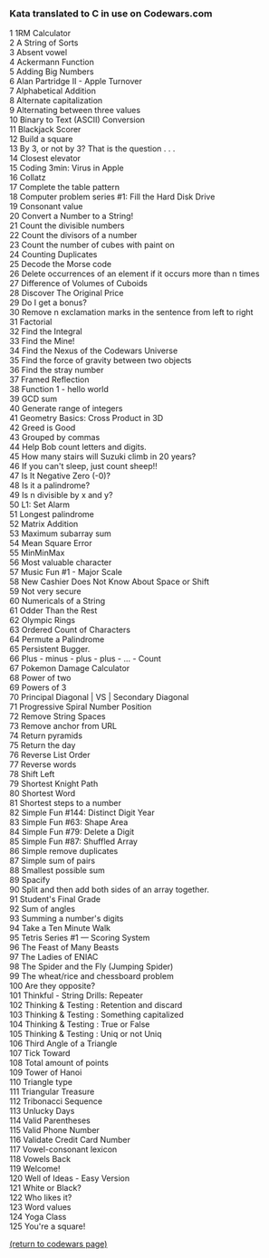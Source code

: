 <!-- For more details see [GitHub Flavored Markdown](https://guides.github.com/features/mastering-markdown/). -->

### Kata translated to C in use on Codewars.com

<!-- eventually these could be ranked by solves and live updated -->
<!-- <a href="http://example.com/" target="_blank">Hello, world!</a> -->
<!-- [1RM Calculator](https://www.codewars.com/kata/595bbea8a930ac0b91000130){:target="_blank"} -->

1  1RM Calculator<br>
2  A String of Sorts<br>
3  Absent vowel<br>
4  Ackermann Function <br>
5  Adding Big Numbers<br>
6  Alan Partridge II - Apple Turnover<br>
7  Alphabetical Addition<br>
8  Alternate capitalization<br>
9  Alternating between three values<br>
10  Binary to Text (ASCII) Conversion<br>
11  Blackjack Scorer<br>
12  Build a square<br>
13  By 3, or not by 3? That is the question . . .<br>
14  Closest elevator<br>
15  Coding 3min: Virus in Apple<br>
16  Collatz<br>
17  Complete the table pattern<br>
18  Computer problem series #1: Fill the Hard Disk Drive<br>
19  Consonant value<br>
20  Convert a Number to a String!<br>
21  Count the divisible numbers<br>
22  Count the divisors of a number<br>
23  Count the number of cubes with paint on<br>
24  Counting Duplicates<br>
25  Decode the Morse code <br>
26  Delete occurrences of an element if it occurs more than n times<br>
27  Difference of Volumes of Cuboids<br>
28  Discover The Original Price<br>
29  Do I get a bonus?<br>
30  Remove n exclamation marks in the sentence from left to right<br>
31  Factorial<br>
32  Find the Integral<br>
33  Find the Mine!<br>
34  Find the Nexus of the Codewars Universe<br>
35  Find the force of gravity between two objects<br>
36  Find the stray number<br>
37  Framed Reflection<br>
38  Function 1 - hello world<br>
39  GCD sum <br>
40  Generate range of integers<br>
41  Geometry Basics: Cross Product in 3D<br>
42  Greed is Good<br>
43  Grouped by commas<br>
44  Help Bob count letters and digits.<br>
45  How many stairs will Suzuki climb in 20 years?<br>
46  If you can't sleep, just count sheep!!<br>
47  Is It Negative Zero (-0)?<br>
48  Is it a palindrome?<br>
49  Is n divisible by x and y?<br>
50  L1: Set Alarm<br>
51  Longest palindrome<br>
52  Matrix Addition<br>
53  Maximum subarray sum<br>
54  Mean Square Error<br>
55  MinMinMax<br>
56  Most valuable character<br>
57  Music Fun #1 - Major Scale<br>
58  New Cashier Does Not Know About Space or Shift <br>
59  Not very secure<br>
60  Numericals of a String<br>
61  Odder Than the Rest<br>
62  Olympic Rings<br>
63  Ordered Count of Characters<br>
64  Permute a Palindrome<br>
65  Persistent Bugger.<br>
66  Plus - minus - plus - plus - ... - Count<br>
67  Pokemon Damage Calculator<br>
68  Power of two<br>
69  Powers of 3<br>
70  Principal Diagonal | VS | Secondary Diagonal<br>
71  Progressive Spiral Number Position<br>
72  Remove String Spaces<br>
73  Remove anchor from URL<br>
74  Return pyramids<br>
75  Return the day <br>
76  Reverse List Order<br>
77  Reverse words<br>
78  Shift Left<br>
79  Shortest Knight Path<br>
80  Shortest Word<br>
81  Shortest steps to a number<br>
82  Simple Fun #144: Distinct Digit Year<br>
83  Simple Fun #63: Shape Area<br>
84  Simple Fun #79: Delete a Digit<br>
85  Simple Fun #87: Shuffled Array<br>
86  Simple remove duplicates<br>
87  Simple sum of pairs<br>
88  Smallest possible sum <br>
89  Spacify<br>
90  Split and then add both sides of an array together.<br>
91  Student's Final Grade<br>
92  Sum of angles<br>
93  Summing a number's digits<br>
94  Take a Ten Minute Walk<br>
95  Tetris Series #1 — Scoring System<br>
96  The Feast of Many Beasts<br>
97  The Ladies of ENIAC<br>
98  The Spider and the Fly (Jumping Spider)<br>
99  The wheat/rice and chessboard problem<br>
100  Are they opposite?<br>
101  Thinkful - String Drills: Repeater<br>
102  Thinking & Testing : Retention and discard<br>
103  Thinking & Testing : Something capitalized<br>
104  Thinking & Testing : True or False<br>
105  Thinking & Testing : Uniq or not Uniq<br>
106  Third Angle of a Triangle<br>
107  Tick Toward<br>
108  Total amount of points<br>
109  Tower of Hanoi<br>
110  Triangle type<br>
111  Triangular Treasure<br>
112  Tribonacci Sequence<br>
113  Unlucky Days<br>
114  Valid Parentheses<br>
115  Valid Phone Number<br>
116  Validate Credit Card Number<br>
117  Vowel-consonant lexicon<br>
118  Vowels Back<br>
119  Welcome!<br>
120  Well of Ideas - Easy Version<br>
121  White or Black?<br>
122  Who likes it?<br>
123  Word values<br>
124  Yoga Class<br>
125  You're a square!<br>

<a href="https://rowcased.github.io/codewars.html#translator">(return to codewars page)</a>

<!--
<a href="https://rowcased.github.io/">(return to portfolio)</a>
<hr>
-->
